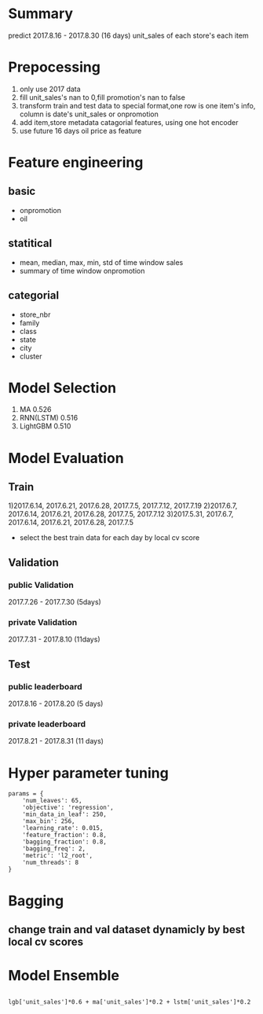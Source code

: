 # Summary
predict 2017.8.16 - 2017.8.30 (16 days) unit_sales of each store's each item 

# Prepocessing
1. only use 2017 data
2. fill unit_sales's nan to 0,fill promotion's nan to false
3. transform train and test data to special format,one row is one item's info, column is date's unit_sales or onpromotion
4. add item,store metadata catagorial features, using one hot encoder
5. use future 16 days oil price as feature
  
# Feature engineering

## basic
- onpromotion
- oil
## statitical
- mean, median, max, min, std of time window sales
- summary of time window onpromotion
## categorial
- store_nbr
- family
- class
- state
- city
- cluster


# Model Selection
1. MA 0.526
2. RNN(LSTM) 0.516
3. LightGBM 0.510

# Model Evaluation
## Train
1)2017.6.14, 2017.6.21, 2017.6.28, 2017.7.5, 2017.7.12, 2017.7.19
2)2017.6.7, 2017.6.14, 2017.6.21, 2017.6.28, 2017.7.5, 2017.7.12
3)2017.5.31, 2017.6.7, 2017.6.14, 2017.6.21, 2017.6.28, 2017.7.5

- select the best train data for each day by local cv score

## Validation
### public Validation
2017.7.26 - 2017.7.30 (5days)
### private Validation
2017.7.31 - 2017.8.10 (11days)

## Test
### public leaderboard
2017.8.16 - 2017.8.20 (5 days)
### private leaderboard
2017.8.21 - 2017.8.31 (11 days)

# Hyper parameter tuning
```
params = {
    'num_leaves': 65,
    'objective': 'regression',
    'min_data_in_leaf': 250,
    'max_bin': 256,
    'learning_rate': 0.015,
    'feature_fraction': 0.8,
    'bagging_fraction': 0.8,
    'bagging_freq': 2,
    'metric': 'l2_root',
    'num_threads': 8   
}
```

# Bagging
## change train and val dataset dynamicly by best local cv scores


# Model Ensemble
## 
```
lgb['unit_sales']*0.6 + ma['unit_sales']*0.2 + lstm['unit_sales']*0.2
```

